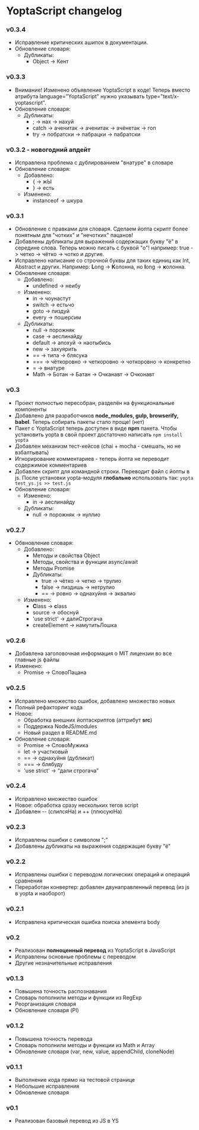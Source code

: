 # YoptaScript changelog

### v0.3.4
* Исправление критических ашипок в документации.
* Обновление словаря:
	* Дубликаты:
		* Object -> Кент

### v0.3.3
* Внимание! Изменено объявление YoptaScript в коде! Теперь вместо атрибута language="YoptaScript" нужно указывать type="text/x-yoptascript".
* Обновление словаря:
	* Дубликаты:
		* ; -> нах -> нахуй
		* catch -> аченитак -> аченитак -> ачёнетак -> гоп
		* try -> побратски -> пабрацки -> пабратски  

### v0.3.2 - новогодний апдейт
* Исправлена проблема с дублированием "внатуре" в словаре
* Обновление словаря:
	* Добавлено:
		* { -> жЫ
		* } -> есть
	* Изменено:
		* instanceof -> шкура  

### v0.3.1
* Обновление с правками для словаря. Сделаем йопта скрипт более понятным для "чотких" и "нечотких" пацанов!
* Добавлены дубликаты для выражений содержащих букву "ё" в середине слова. Теперь можно писать с буквой "о"! например: true -> четко -> чётко -> чотко и другие.
* Исправлено написание со строчной буквы для таких единиц как Int, Abstract и других. Например: **L**ong -> **К**олонна, но **l**ong -> **к**олонна.
* Обновление словаря:
	* Добавлено:
		* undefined -> неибу
	* Изменено:
		* in -> чоунастут
		* switch -> естьчо
		* goto -> пиздуй
		* every -> пошерсим
	* Дубликаты:
		* null -> порожняк
		* case -> аеслинайду
		* default -> апохуй -> наотыбись
		* new -> захуярить
		* == -> типа -> блясука
		* === -> чёткоровно -> четкоровно -> чоткоровно -> конкретно
		* = -> внатуре
		* Math -> Ботан -> Батан -> Очканавт -> Очконавт


### v0.3
* Проект полностью пересобран, разделён на функциональные компоненты
* Добавлено для разработчиков **node_modules, gulp, browserify, babel**. Теперь собирать пакеты стало проще! (нет)
* Пакет с YoptaScript теперь доступен в виде **npm** пакета. Чтобы установить yopta в свой проект достаточно написать `npm install yopta`
* Добавлен механизм тест-кейсов (chai + mocha - смешать, но не взбалтывать)
* Игнорирование комментариев - теперь йопта не переводит содержимое комментариев
* Добавлен скрипт для командной строки. Переводит файл с йопты в js. После установки yopta-модуля **глобально** использовать так: `yopta test_ys.js >> test.js`
* Обновление словаря:
	* Изменено:
		* in -> аеслинайду
	* Дубликаты:
		* null -> порожняк -> нуллио

### v0.2.7
* Обвновление словаря:
	* Добавлено:
		* Методы и свойства Object
		* Методы, свойства и функции async/await
		* Методы Promise
		* Дубликаты:
			*  true -> чётко -> четко -> трулио
			*  false -> пиздишь -> нетрулио
			*  == -> ровно -> однахуйня -> эквалио
	* Изменено:
		* **C**lass -> **c**lass
		* source -> обоснуй
		* 'use strict' -> далиСтрогача
		* createElement -> намутитьЛошка

### v0.2.6
* Добавлена заголовочная информация о MIT лицензии во все главные js файлы
* Изменено:
	* Promise -> СловоПацана
 

### v0.2.5
* Исправлено множество ошибок, добавлено множество новых
* Полный рефакторинг кода
* Новое: 
	* Обработка внешних йоптаскриптов (аттрибут **src**)
	* Поддержка NodeJS/modules
	* Новый раздел в README.md
* Обновление словаря:
	* Promise -> СловоМужика
	* let -> участковый
	* == -> однахуйня (дубликат)
	* === -> блябуду
	* 'use strict' -> “дали строгача”

### v0.2.4
* Исправлено множество ошибок
* Новое: обработка сразу нескольких тегов script
* Добавлен -- (слилсяНа) и ++ (плюсуюНа)


### v0.2.3
* Исправлены ошибки с символом ";"
* Добавлены дубликаты на выражения содержащие букву "ё"


### v0.2.2
* Исправлены ошибки с переводом логических операций и операций сравнения
* Переработан конвертер: добавлен двунаправленный перевод (из js в yopta и наоборот)

### v0.2.1
* Исправлена критическая ошибка поиска элемента body

### v0.2
* Реализован **полноценный перевод** из YoptaScript в JavaScript
* Исправлены основные проблемы с переводом
* Другие незначительные исправления


### v0.1.3

* Повышена точность распознавания
* Словарь пополнили методы и функции из RegExp
* Реорганизация словаря
* Обновление словаря (PI)


### v0.1.2

* Повышена точность перевода
* Словарь пополнили методы и функции из Math и Array
* Обновление словаря (var, new, value, appendChild, cloneNode)

### v0.1.1

* Выполнение кода прямо на тестовой странице
* Небольшие исправления
* Обновление словаря

### v0.1

* Реализован базовый перевод из JS в YS